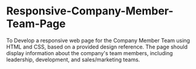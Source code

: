 # Responsive-Company-Member-Team-Page
To Develop a responsive web page for the Company Member Team using HTML and CSS, based on a provided design reference. The page should display information about the company's team members, including leadership, development, and sales/marketing teams.
